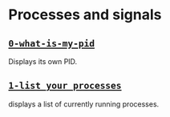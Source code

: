 # Processes and signals

## [`0-what-is-my-pid`](0-what-is-my-pid)
Displays its own PID.

## [`1-list_your_processes`](1-list_your_processes)
displays a list of currently running processes.
